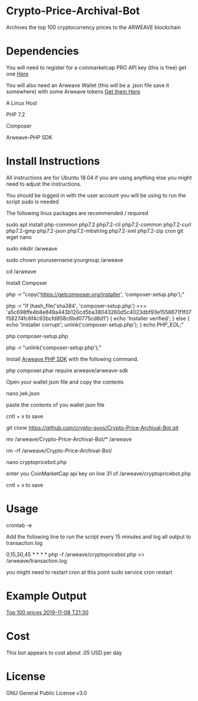 # Crypto-Price-Archival-Bot
Archives the top 100 cryptocurrency prices to the ARWEAVE blockchain


# Dependencies
You will need to register for a coinmarketcap PRO API key (this is free) get one [Here](https://pro.coinmarketcap.com/)

You will also need an Arweave Wallet (this will be a .json file save it somewhere) with some Arweave tokens [Get them Here](https://tokens.arweave.org/)

A Linux Host 

PHP 7.2

Composer 

Arweave-PHP SDK


# Install Instructions

All instructions are for Ubuntu 18.04 if you are using anything else you might need to adjust the instructions.

You should be logged in with the user account you will be using to run the script sudo is needed

The following linux packages are recommended / required

sudo apt install php-common php7.2 php7.2-cli php7.2-common php7.2-curl php7.2-gmp php7.2-json php7.2-mbstring php7.2-xml php7.2-zip cron git wget nano

sudo mkdir /arweave

sudo chown yourusername:yourgroup /arweave

cd /arweave

Install Composer

php -r "copy('https://getcomposer.org/installer', 'composer-setup.php');"

php -r "if (hash_file('sha384', 'composer-setup.php') === 'a5c698ffe4b8e849a443b120cd5ba38043260d5c4023dbf93e1558871f1f07f58274fc6f4c93bcfd858c6bd0775cd8d1') { echo 'Installer verified'; } else { echo 'Installer corrupt'; unlink('composer-setup.php'); } echo PHP_EOL;"

php composer-setup.php

php -r "unlink('composer-setup.php');"


Install [Arweave PHP SDK](https://github.com/ArweaveTeam/arweave-php) with the following command.

php composer.phar require arweave/arweave-sdk

Open your wallet json file and copy the contents

nano jwk.json

paste the contents of you wallet json file

cntl + x to save

git clone https://github.com/crypto-guys/Crypto-Price-Archival-Bot.git

mv /arweave/Crypto-Price-Archival-Bot/* /arweave

rm -rf /arweave/Crypto-Price-Archival-Bot/

nano cryptopricebot.php

enter you CoinMarketCap api key on line 31 of /arweave/cryptopricebot.php

cntl + x to save

# Usage
crontab -e

Add the following line to run the script every 15 minutes and log all output to transaction.log

0,15,30,45 * * * * php -f /arweave/cryptopricebot.php >> /arweave/transaction.log

you might need to restart cron at this point
sudo service cron restart

# Example Output
[Top 100 prices 2019-11-08 T21:30](https://arweave.net/vOsK1qQUWh8spr3atOZaMgvD6HEjmHaXfo04LQVVer8)

# Cost
This bot appears to cost about .05 USD per day

# License
GNU General Public License v3.0
